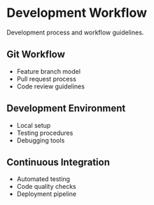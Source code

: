 # Development Workflow

Development process and workflow guidelines.

## Git Workflow
- Feature branch model
- Pull request process
- Code review guidelines

## Development Environment
- Local setup
- Testing procedures
- Debugging tools

## Continuous Integration
- Automated testing
- Code quality checks
- Deployment pipeline
